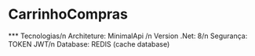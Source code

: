 # CarrinhoCompras

*** Tecnologias/n
Architeture: MinimalApi /n
Version .Net: 8/n
Segurança: TOKEN JWT/n
Database: REDIS (cache database)
